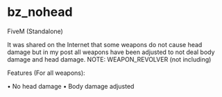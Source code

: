 # bz_nohead
 FiveM (Standalone)

It was shared on the Internet that some weapons do not cause head damage but in my post all weapons have been adjusted to not deal body damage and head damage.
NOTE: WEAPON_REVOLVER (not including)

Features (For all weapons):

   • No head damage
   • Body damage adjusted

